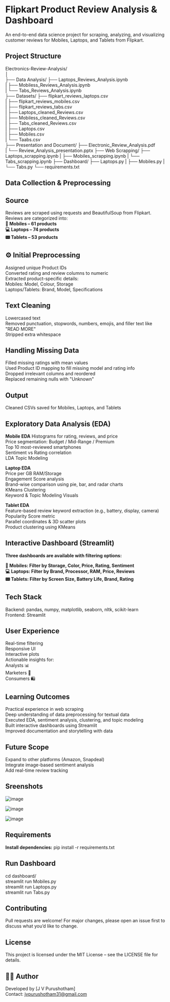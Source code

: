 # Flipkart Product Review Analysis & Dashboard   

An end-to-end data science project for scraping, analyzing, and visualizing  customer reviews for Mobiles, Laptops, and Tablets from Flipkart.  

## Project Structure   

Electronics-Review-Analysis/   
│     
├── Data Analysis/ ├── Laptops_Reviews_Analysis.ipynb  
|                  ├── Mobiless_Reviews_Analysis.ipynb   
|                  └── Tabs_Reviews_Analysis.ipynb    
├── Datasets/ ├── flipkart_reviews_laptops.csv     
|             ├── flipkart_reviews_mobiles.csv      
|             ├── flipkart_reviews_tabs.csv      
|             ├── Laptops_cleaned_Reviews.csv    
|             ├── Mobiless_cleaned_Reviews.csv  
|             ├── Tabs_cleaned_Reviews.csv  
|             ├── Laptops.csv  
|             ├── Mobiles.csv   
|             └── Taabs.csv   
├── Presentation and Document/ ├── Electronic_Review_Analysis.pdf   
|                              └── Review_Analysis_presentation.pptx
├── Web Scrapping/ ├── Laptops_scrapping.ipynb
|                  ├── Mobiles_scrapping.ipynb
|                  └── Tabs_scrapping.ipynb
├── Dashboard/ ├── Laptops.py
|              ├── Mobiles.py
|              └── Tabs.py
└── requirements.txt        

## Data Collection & Preprocessing   

## Source    

Reviews are scraped using requests and BeautifulSoup from Flipkart.      
Reviews are categorized into:     
**📱 Mobiles – 61 products**   
**💻 Laptops – 74 products**  
**📟 Tablets – 53 products**    
## ⚙️ Initial Preprocessing   

Assigned unique Product IDs   
Converted rating and review columns to numeric   
Extracted product-specific details:   
Mobiles: Model, Colour, Storage   
Laptops/Tablets: Brand, Model, Specifications  

## Text Cleaning    
Lowercased text   
Removed punctuation, stopwords, numbers, emojis, and filler text like "READ MORE"   
Stripped extra whitespace   

## Handling Missing Data    
Filled missing ratings with mean values   
Used Product ID mapping to fill missing model and rating info   
Dropped irrelevant columns and reordered    
Replaced remaining nulls with "Unknown"   

## Output    
Cleaned CSVs saved for Mobiles, Laptops, and Tablets  

## Exploratory Data Analysis (EDA)    

**Mobile EDA**
Histograms for rating, reviews, and price  
Price segmentation: Budget / Mid-Range / Premium   
Top 10 most-reviewed smartphones   
Sentiment vs Rating correlation    
LDA Topic Modeling   

**Laptop EDA**  
Price per GB RAM/Storage  
Engagement Score analysis   
Brand-wise comparison using pie, bar, and radar charts  
KMeans Clustering  
Keyword & Topic Modeling Visuals   

**Tablet EDA**   
Feature-based review keyword extraction (e.g., battery, display, camera)   
Popularity Score metric   
Parallel coordinates & 3D scatter plots   
Product clustering using KMeans   

## Interactive Dashboard (Streamlit)   

**Three dashboards are available with filtering options:**   

**📱 Mobiles: Filter by Storage, Color, Price, Rating, Sentiment**  
**💻 Laptops: Filter by Brand, Processor, RAM, Price, Reviews**   
**📟 Tablets: Filter by Screen Size, Battery Life, Brand, Rating**   
## Tech Stack  

Backend: pandas, numpy, matplotlib, seaborn, nltk, scikit-learn    
Frontend: Streamlit   

## User Experience   

Real-time filtering    
Responsive UI   
Interactive plots   
Actionable insights for:   
Analysts 📊   
Marketers 📢   
Consumers 🛍️   
  
## Learning Outcomes    
 
Practical experience in web scraping    
Deep understanding of data preprocessing for textual data   
Executed EDA, sentiment analysis, clustering, and topic modeling    
Built interactive dashboards using Streamlit    
Improved documentation and storytelling with data    

## Future Scope    

Expand to other platforms (Amazon, Snapdeal)    
Integrate image-based sentiment analysis    
Add real-time review tracking    

## Sreenshots     

![image](https://github.com/user-attachments/assets/95bd44b1-f844-4b52-9e91-604bbaf9a5bd)


![image](https://github.com/user-attachments/assets/630a2b0e-3853-4c7d-9f2e-0d333f39034d)


![image](https://github.com/user-attachments/assets/aa1f37f9-9bcb-48bd-9fe9-a12b4771a018)



## Requirements

**Install dependencies:**
pip install -r requirements.txt

## Run Dashboard   
cd dashboard/   
streamlit run Mobiles.py      
streamlit run Laptops.py       
streamlit run Tabs.py      
   
## Contributing   

Pull requests are welcome! For major changes, please open an issue first to discuss what you’d like to change.    

## License

This project is licensed under the MIT License – see the LICENSE file for details.


## 👨‍💻 Author   

Developed by [J V Purushotham]    
Contact: jvpurushotham31@gmail.com     
